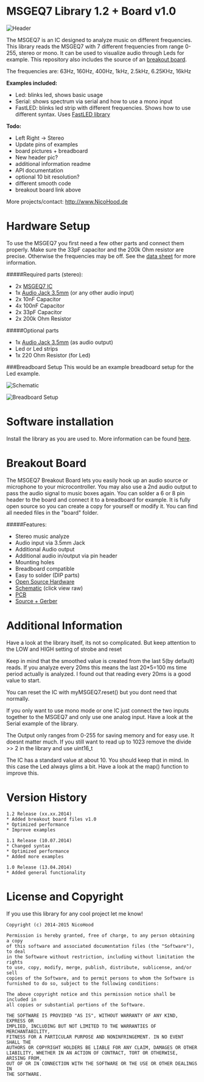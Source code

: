 MSGEQ7 Library 1.2 + Board v1.0
===============================
![Header](header.png)

The MSGEQ7 is an IC designed to analyze music on different frequencies.
This library reads the MSGEQ7 with 7 different frequencies from range 0-255, stereo or mono.
It can be used to visualize audio through Leds for example.
This repository also includes the source of an [breakout board](https://github.com/NicoHood/MSGEQ7/tree/dev#breakout-board).

The frequencies are:
63Hz, 160Hz, 400Hz, 1kHz, 2.5kHz, 6.25KHz, 16kHz

**Examples included:**
* Led: blinks led, shows basic usage
* Serial: shows spectrum via serial and how to use a mono input
* FastLED: blinks led strip with different frequencies. Shows how to use different syntax.
Uses [FastLED library](https://github.com/FastLED/FastLED)

**Todo:**
* Left Right -> Stereo
* Update pins of examples
* board pictures + breadboard
* New header pic?
* additional information readme
* API documentation
* optional 10 bit resolution?
* different smooth code
* breakout board link above

More projects/contact:
http://www.NicoHood.de


Hardware Setup
==============
To use the MSGEQ7 you first need a few other parts and connect them properly.
Make sure the 33pF capacitor and the 200k Ohm resistor are precise.
Otherwise the frequencies may be off.
See the [data sheet](https://www.sparkfun.com/datasheets/Components/General/MSGEQ7.pdf) for more information.

#####Required parts (stereo):
* 2x [MSGEQ7 IC](https://www.sparkfun.com/products/10468)
* 1x [Audio Jack 3.5mm](https://www.sparkfun.com/products/8032) (or any other audio input)
* 2x 10nF Capacitor
* 4x 100nF Capacitor
* 2x 33pF Capacitor
* 2x 200k Ohm Resistor

#####Optional parts
* 1x [Audio Jack 3.5mm](https://www.sparkfun.com/products/8032) (as audio output)
* Led or Led strips
* 1x 220 Ohm Resistor (for Led)

###Breadboard Setup
This would be an example breadboard setup for the Led example.

![Schematic](breadboard/MSGEQ7_Schematic.png)

![Breadboard Setup](breadboard/MSGEQ7_Breadboard.png)


Software installation
=====================
Install the library as you are used to.
More information can be found [here](http://arduino.cc/en/guide/libraries).


Breakout Board
==============
The MSGEQ7 Breakout Board lets you easily hook up an audio source or microphone to your microcontroller.
You may also use a 2nd audio output to pass the audio signal to music boxes again.
You can solder a 6 or 8 pin header to the board and connect it to a breadboard for example.
It is fully open source so you can create a copy for yourself or modify it.
You can find all needed files in the "board" folder.

#####Features:
* Stereo music analyze
* Audio input via 3.5mm Jack
* Additional Audio output
* Additional audio in/output via pin header
* Mounting holes
* Breadboard compatible
* Easy to solder (DIP parts)
* [Open Source Hardware](http://www.oshwa.org/definition/)
* [Schematic](board/MSGEQ7.pdf) (click view raw)
* [PCB](board/MSGEQ7.png)
* [Source + Gerber](board/)


Additional Information
======================
Have a look at the library itself, its not so complicated.
But keep attention to the LOW and HIGH setting of strobe and reset

Keep in mind that the smoothed value is created from the last 5(by default) reads.
If you analyze every 20ms this means the last 20*5=100 ms time period actually is analyzed.
I found out that reading every 20ms is a good value to start.

You can reset the IC with myMSGEQ7.reset() but you dont need that normally.

If you only want to use mono mode or one IC just connect the two inputs together to the MSGEQ7
and only use one analog input. Have a look at the Serial example of the library.

The Output only ranges from 0-255 for saving memory and for easy use. It doesnt matter much.
If you still want to read up to 1023 remove the divide >> 2 in the library and use uint16_t

The IC has a standard value at about 10. You should keep that in mind.
In this case the Led always glims a bit. Have a look at the map() function to improve this.

Version History
===============
```
1.2 Release (xx.xx.2014)
* Added breakout board files v1.0
* Optimized performance
* Improve examples

1.1 Release (10.07.2014)
* Changed syntax
* Optimized performance
* Added more examples

1.0 Release (13.04.2014)
* Added general functionality
```

License and Copyright
=====================
If you use this library for any cool project let me know!

```
Copyright (c) 2014-2015 NicoHood

Permission is hereby granted, free of charge, to any person obtaining a copy
of this software and associated documentation files (the "Software"), to deal
in the Software without restriction, including without limitation the rights
to use, copy, modify, merge, publish, distribute, sublicense, and/or sell
copies of the Software, and to permit persons to whom the Software is
furnished to do so, subject to the following conditions:

The above copyright notice and this permission notice shall be included in
all copies or substantial portions of the Software.

THE SOFTWARE IS PROVIDED "AS IS", WITHOUT WARRANTY OF ANY KIND, EXPRESS OR
IMPLIED, INCLUDING BUT NOT LIMITED TO THE WARRANTIES OF MERCHANTABILITY,
FITNESS FOR A PARTICULAR PURPOSE AND NONINFRINGEMENT. IN NO EVENT SHALL THE
AUTHORS OR COPYRIGHT HOLDERS BE LIABLE FOR ANY CLAIM, DAMAGES OR OTHER
LIABILITY, WHETHER IN AN ACTION OF CONTRACT, TORT OR OTHERWISE, ARISING FROM,
OUT OF OR IN CONNECTION WITH THE SOFTWARE OR THE USE OR OTHER DEALINGS IN
THE SOFTWARE.
```